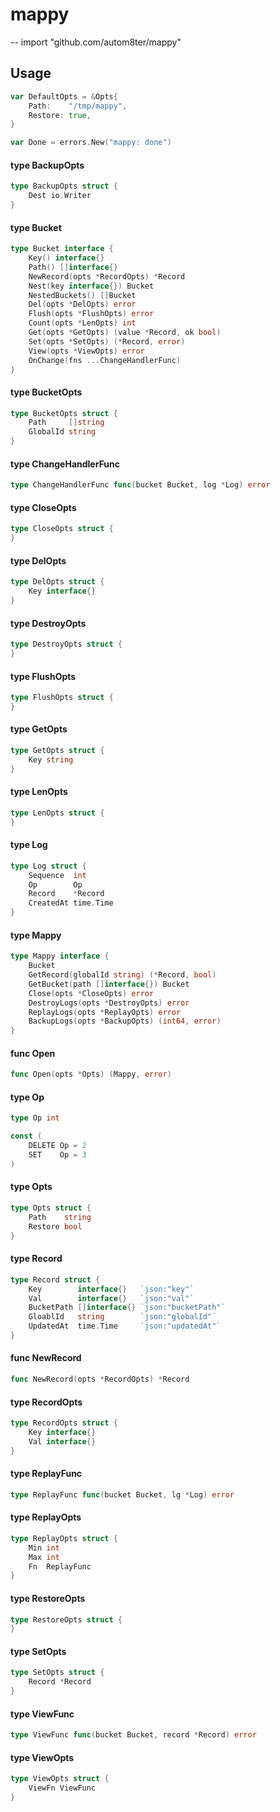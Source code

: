 # mappy
--
    import "github.com/autom8ter/mappy"


## Usage

```go
var DefaultOpts = &Opts{
	Path:    "/tmp/mappy",
	Restore: true,
}
```

```go
var Done = errors.New("mappy: done")
```

#### type BackupOpts

```go
type BackupOpts struct {
	Dest io.Writer
}
```


#### type Bucket

```go
type Bucket interface {
	Key() interface{}
	Path() []interface{}
	NewRecord(opts *RecordOpts) *Record
	Nest(key interface{}) Bucket
	NestedBuckets() []Bucket
	Del(opts *DelOpts) error
	Flush(opts *FlushOpts) error
	Count(opts *LenOpts) int
	Get(opts *GetOpts) (value *Record, ok bool)
	Set(opts *SetOpts) (*Record, error)
	View(opts *ViewOpts) error
	OnChange(fns ...ChangeHandlerFunc)
}
```


#### type BucketOpts

```go
type BucketOpts struct {
	Path     []string
	GlobalId string
}
```


#### type ChangeHandlerFunc

```go
type ChangeHandlerFunc func(bucket Bucket, log *Log) error
```


#### type CloseOpts

```go
type CloseOpts struct {
}
```


#### type DelOpts

```go
type DelOpts struct {
	Key interface{}
}
```


#### type DestroyOpts

```go
type DestroyOpts struct {
}
```


#### type FlushOpts

```go
type FlushOpts struct {
}
```


#### type GetOpts

```go
type GetOpts struct {
	Key string
}
```


#### type LenOpts

```go
type LenOpts struct {
}
```


#### type Log

```go
type Log struct {
	Sequence  int
	Op        Op
	Record    *Record
	CreatedAt time.Time
}
```


#### type Mappy

```go
type Mappy interface {
	Bucket
	GetRecord(globalId string) (*Record, bool)
	GetBucket(path []interface{}) Bucket
	Close(opts *CloseOpts) error
	DestroyLogs(opts *DestroyOpts) error
	ReplayLogs(opts *ReplayOpts) error
	BackupLogs(opts *BackupOpts) (int64, error)
}
```


#### func  Open

```go
func Open(opts *Opts) (Mappy, error)
```

#### type Op

```go
type Op int
```


```go
const (
	DELETE Op = 2
	SET    Op = 3
)
```

#### type Opts

```go
type Opts struct {
	Path    string
	Restore bool
}
```


#### type Record

```go
type Record struct {
	Key        interface{}   `json:"key"`
	Val        interface{}   `json:"val"`
	BucketPath []interface{} `json:"bucketPath"`
	GloablId   string        `json:"globalId"`
	UpdatedAt  time.Time     `json:"updatedAt"`
}
```


#### func  NewRecord

```go
func NewRecord(opts *RecordOpts) *Record
```

#### type RecordOpts

```go
type RecordOpts struct {
	Key interface{}
	Val interface{}
}
```


#### type ReplayFunc

```go
type ReplayFunc func(bucket Bucket, lg *Log) error
```


#### type ReplayOpts

```go
type ReplayOpts struct {
	Min int
	Max int
	Fn  ReplayFunc
}
```


#### type RestoreOpts

```go
type RestoreOpts struct {
}
```


#### type SetOpts

```go
type SetOpts struct {
	Record *Record
}
```


#### type ViewFunc

```go
type ViewFunc func(bucket Bucket, record *Record) error
```


#### type ViewOpts

```go
type ViewOpts struct {
	ViewFn ViewFunc
}
```
